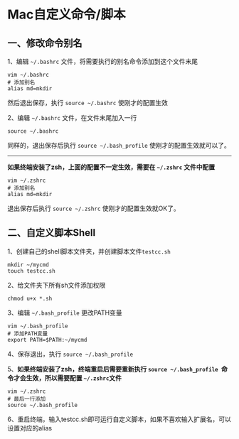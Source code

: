# Mac自定义命令/脚本



## 一、修改命令别名

1、编辑 `~/.bashrc` 文件，将需要执行的别名命令添加到这个文件末尾

```shell
vim ~/.bashrc
# 添加别名
alias md=mkdir
```

然后退出保存，执行 `source ~/.bashrc` 使刚才的配置生效

2、编辑 `~/.bashrc` 文件，在文件末尾加入一行

```shell
source ~/.bashrc
```

同样的，退出保存后执行 `source ~/.bash_profile` 使刚才的配置生效就可以了。

------

**如果终端安装了zsh，上面的配置不一定生效，需要在 `~/.zshrc` 文件中配置**

```shell
vim ~/.zshrc
# 添加别名
alias md=mkdir
```

退出保存后执行 `source ~/.zshrc` 使刚才的配置生效就OK了。



## 二、自定义脚本Shell

1、创建自己的shell脚本文件夹，并创建脚本文件`testcc.sh`

```shell
mkdir ~/mycmd
touch testcc.sh
```

2、给文件夹下所有sh文件添加权限

```shell
chmod u+x *.sh
```

3、编辑 `~/.bash_profile` 更改PATH变量

```shell
vim ~/.bash_profile
# 添加PATH变量
export PATH=$PATH:~/mycmd
```

4、保存退出，执行 `source ~/.bash_profile`

5、**如果终端安装了zsh，终端重启后需要重新执行 `source ~/.bash_profile `命令才会生效，所以需要配置 `~/.zshrc`文件**

```shell
vim ~/.zshrc
# 最后一行添加
source ~/.bash_profile
```

6、重启终端，输入testcc.sh即可运行自定义脚本，如果不喜欢输入扩展名，可以设置对应的alias